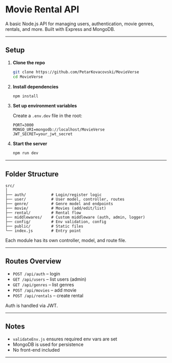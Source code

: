 # Movie Rental API

A basic Node.js API for managing users, authentication, movie genres, rentals, and more. Built with Express and MongoDB.

---

## Setup

1. **Clone the repo**
   ```bash
   git clone https://github.com/PetarKovacovski/MovieVerse
   cd MovieVerse

2. **Install dependencies**

   ```bash
   npm install
   ```

3. **Set up environment variables**

   Create a `.env.dev` file in the root:

   ```
   PORT=3000
   MONGO_URI=mongodb://localhost/MovieVerse
   JWT_SECRET=your_jwt_secret
   ```

4. **Start the server**

   ```bash
   npm run dev
   ```

---

## Folder Structure

```
src/
│
├── auth/           # Login/register logic
├── user/           # User model, controller, routes
├── genre/          # Genre model and endpoints
├── movie/          # Movies (add/edit/list)
├── rental/         # Rental flow
├── middlewares/    # Custom middleware (auth, admin, logger)
├── config/         # Env validation, config
├── public/         # Static files
└── index.js        # Entry point
```

Each module has its own controller, model, and route file.

---

## Routes Overview

* `POST /api/auth` – login
* `GET /api/users` – list users (admin)
* `GET /api/genres` – list genres
* `POST /api/movies` – add movie
* `POST /api/rentals` – create rental

Auth is handled via JWT.

---

## Notes

* `validateEnv.js` ensures required env vars are set
* MongoDB is used for persistence
* No front-end included

---

